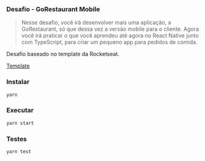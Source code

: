 ### Desafio - GoRestaurant Mobile

> Nesse desafio, você irá desenvolver mais uma aplicação, a GoRestaurant, só que dessa vez a versão mobile para o cliente. Agora você irá praticar o que você aprendeu até agora no React Native junto com TypeScript, para criar um pequeno app para pedidos de comida.

Desafio baseado no template da Rocketseat.

[Template](https://github.com/Rocketseat/gostack-template-react-native-delivery)

### Instalar

```js
yarn
```

### Executar

```js
yarn start
```

### Testes

```js
yarn test
```
